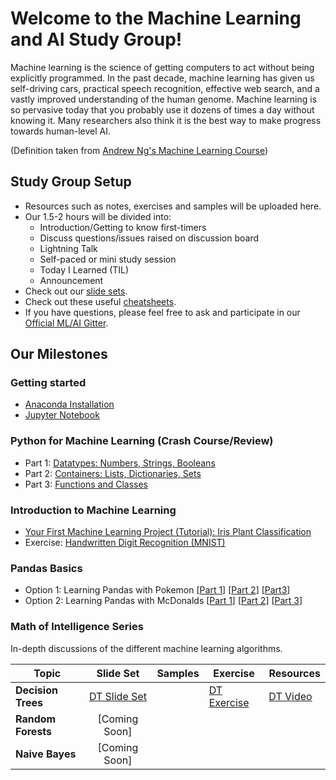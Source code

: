 # Welcome to the Machine Learning and AI Study Group!
Machine learning is the science of getting computers to act without being explicitly programmed. In the past decade, machine learning has given us self-driving cars, practical speech recognition, effective web search, and a vastly improved understanding of the human genome. Machine learning is so pervasive today that you probably use it dozens of times a day without knowing it. Many researchers also think it is the best way to make progress towards human-level AI.

(Definition taken from [Andrew Ng's Machine Learning Course](https://www.coursera.org/learn/machine-learning))

## Study Group Setup
* Resources such as notes, exercises and samples will be uploaded here.
* Our 1.5-2 hours will be divided into:
    - Introduction/Getting to know first-timers 
    - Discuss questions/issues raised on discussion board 
    - Lightning Talk 
    - Self-paced or mini study session
    - Today I Learned (TIL)
    - Announcement
* Check out our [slide sets]().
* Check out these useful [cheatsheets](https://gitlab.com/wwcodemanila/WWCodeManila-ML.AI/tree/master/cheatsheets).
* If you have questions, please feel free to ask and participate in our [Official ML/AI Gitter](https://gitter.im/WWCodeManila/Machine-Learning-AI). 

## Our Milestones
### Getting started 
- [Anaconda Installation](https://github.com/wwcodemanila/WWCodeManila-ML.AI/blob/master/tutorials/installation_guide.ipynb)
- [Jupyter Notebook](https://jupyter-notebook-beginner-guide.readthedocs.io/en/latest/)

### Python for Machine Learning (Crash Course/Review)
- Part 1: [Datatypes: Numbers, Strings, Booleans](https://github.com/wwcodemanila/WWCodeManila-ML.AI/blob/master/exercises/python_basics_part1.ipynb)
- Part 2: [Containers: Lists, Dictionaries, Sets](https://github.com/wwcodemanila/WWCodeManila-ML.AI/blob/master/exercises/python_basics_part2.ipynb)
- Part 3: [Functions and Classes](https://github.com/wwcodemanila/WWCodeManila-ML.AI/blob/master/exercises/python_basics_part3.ipynb)

### Introduction to Machine Learning 
- [Your First Machine Learning Project (Tutorial): Iris Plant Classification](https://github.com/wwcodemanila/WWCodeManila-ML.AI/blob/master/tutorials/Intro-to-Machine-Learning.ipynb)
- Exercise: [Handwritten Digit Recognition (MNIST)](https://github.com/wwcodemanila/WWCodeManila-ML.AI/blob/master/exercises/mnist_exercise.ipynb)

### Pandas Basics
- Option 1: Learning Pandas with Pokemon [[Part 1](https://github.com/wwcodemanila/WWCodeManila-ML.AI/blob/master/exercises/pokemon_pandas_part1.ipynb)] [[Part 2](https://github.com/wwcodemanila/WWCodeManila-ML.AI/blob/master/exercises/pokemon_pandas_part2.ipynb)] [[Part3](https://github.com/wwcodemanila/WWCodeManila-ML.AI/blob/master/exercises/pokemon_pandas_part3.ipynb)]
- Option 2: Learning Pandas with McDonalds [[Part 1](https://github.com/wwcodemanila/WWCodeManila-ML.AI/blob/master/exercises/mcdonalds_pandas_part1.ipynb)] [[Part 2](https://github.com/wwcodemanila/WWCodeManila-ML.AI/blob/master/exercises/mcdonalds_pandas_part2.ipynb)] [[Part 3](https://github.com/wwcodemanila/WWCodeManila-ML.AI/blob/master/exercises/mcdonalds_pandas_part3.ipynb)]

### Math of Intelligence Series
In-depth discussions of the different machine learning algorithms.

| Topic         | Slide Set    | Samples |  Exercise  | Resources |
| ------------- |:-------------:| -----| ------| --|
| <b>Decision Trees</b>  | [DT Slide Set](https://github.com/wwcodemanila/WWCodeManila-ML.AI/blob/master/slide%20sets/Slide%20Set%203%20-%20Decision%20Trees.pdf)| | [DT Exercise](https://github.com/wwcodemanila/WWCodeManila-ML.AI/blob/master/exercises/decision_trees_exercise.ipynb) | [DT Video](https://www.youtube.com/watch?v=eKD5gxPPeY0&list=PLBv09BD7ez_4temBw7vLA19p3tdQH6FYO) |
| <b>Random Forests</b> | [Coming Soon] | | | |
| <b>Naive Bayes</b> | [Coming Soon] | | | |

